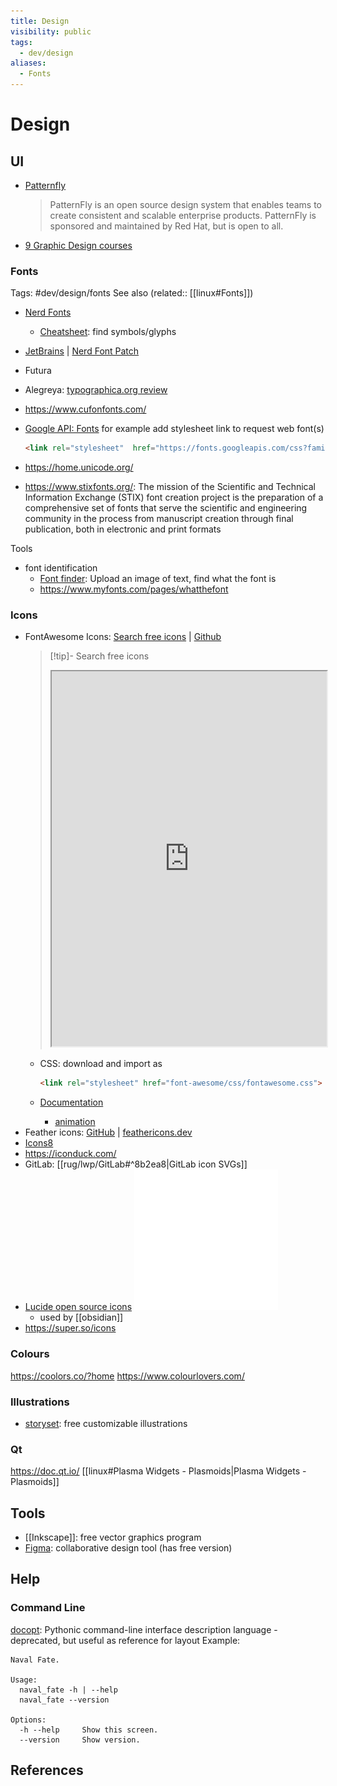 ```yaml
---
title: Design
visibility: public
tags:
  - dev/design
aliases:
  - Fonts
---
```

# Design

## UI

- [Patternfly]
  > PatternFly is an open source design system that enables teams to create consistent and scalable enterprise products. PatternFly is sponsored and maintained by Red Hat, but is open to all.
- [9 Graphic Design courses](https://www.codingem.com/best-graphic-design-courses/)

### Fonts

Tags: #dev/design/fonts
See also (related:: [[linux#Fonts]])

- [Nerd Fonts](https://www.nerdfonts.com)
    - [Cheatsheet](https://www.nerdfonts.com/cheat-sheet): find symbols/glyphs
- [JetBrains](https://www.jetbrains.com/lp/mono/) | [Nerd Font Patch](https://github.com/ryanoasis/nerd-fonts/tree/master/patched-fonts/JetBrainsMono)
- Futura
- Alegreya: [typographica.org review](https://typographica.org/typeface-reviews/alegreya-ht/)
- https://www.cufonfonts.com/
- [Google API: Fonts](https://developers.google.com/fonts/docs/getting_started)
  for example add stylesheet link to request web font(s)

  ```html
  <link rel="stylesheet"  href="https://fonts.googleapis.com/css?family=Font+Name">
  ```

- <https://home.unicode.org/>
- <https://www.stixfonts.org/>: The mission of the Scientific and Technical Information Exchange (STIX) font creation project is the preparation of a comprehensive set of fonts that serve the scientific and engineering community in the process from manuscript creation through final publication, both in electronic and print formats

Tools

- font identification
    - [Font finder](https://www.fontspring.com/matcherator): Upload an image of text, find what the font is
    - <https://www.myfonts.com/pages/whatthefont>


### Icons

- FontAwesome Icons: [Search free icons](https://fontawesome.com/search?o=r&m=free) | [Github](https://github.com/FortAwesome/Font-Awesome)
  > [!tip]- Search free icons
  > <iframe title="Search FontAwesome free icons" src="https://fontawesome.com/search?o=r&m=free" width="100%" height="600"></iframe>
    - CSS: download and import as

      ```html
      <link rel="stylesheet" href="font-awesome/css/fontawesome.css">
      ```

    - [Documentation](https://fontawesome.com/docs/web/)
        - [animation](https://fontawesome.com/docs/web/style/animate)
- Feather icons: [GitHub](https://github.com/feathericons/feather) | <a href="https://feathericons.dev/">feathericons.dev</a>
- [Icons8](https://icons8.com/)
- <https://iconduck.com/>
- GitLab: [[rug/lwp/GitLab#^8b2ea8|GitLab icon SVGs]]
- [Lucide open source icons](https://lucide.dev/) [![|20](github.png)](https://github.com/lucide-icons/lucide)
    - used by [[obsidian]]
- <https://super.so/icons>

 
### Colours

<https://coolors.co/?home>
<https://www.colourlovers.com/>

### Illustrations

- [storyset](https://storyset.com/): free customizable illustrations

### Qt

<https://doc.qt.io/>
[[linux#Plasma Widgets - Plasmoids|Plasma Widgets - Plasmoids]]

## Tools

- [[Inkscape]]: free vector graphics program
- [Figma](https://www.figma.com/): collaborative design tool (has free version)

## Help

### Command Line

[docopt](http://docopt.org/): Pythonic command-line interface description language - deprecated, but useful as reference for layout
Example:

```
Naval Fate.

Usage:
  naval_fate -h | --help
  naval_fate --version

Options:
  -h --help     Show this screen.
  --version     Show version.
```


## References

[patternfly]: <https://www.patternfly.org/>